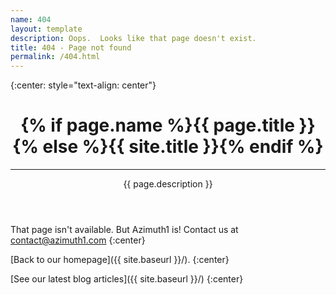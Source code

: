 ```yaml
---
name: 404
layout: template
description: Oops.  Looks like that page doesn't exist.
title: 404 - Page not found
permalink: /404.html
---
```

{:center: style="text-align: center"}
<header class="intro-header" style="background-image: url({{ site.baseurl }}/images/earth.jpg)" style="padding-top:60px">
    <div class="container">
        <div class="row">
            <div class="col-lg-8 col-lg-offset-2 col-md-10 col-md-offset-1">
                <div class="site-heading">
                    <h1>{% if page.name %}{{ page.title }}{% else %}{{ site.title }}{% endif %}</h1>
                    <hr class="small">
                    <span class="subheading">{{ page.description }}</span>
                </div>
            </div>
        </div>
    </div>
</header>

That page isn't available.  But Azimuth1 is!  Contact us at contact@azimuth1.com
{:center}

[Back to our homepage]({{ site.baseurl }}/).
{:center}

[See our latest blog articles]({{ site.baseurl }}/)
{:center}